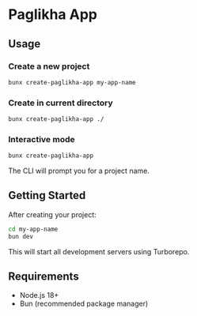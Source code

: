 # Paglikha App

## Usage

### Create a new project

```bash
bunx create-paglikha-app my-app-name
```

### Create in current directory

```bash
bunx create-paglikha-app ./
```

### Interactive mode

```bash
bunx create-paglikha-app
```

The CLI will prompt you for a project name.

## Getting Started

After creating your project:

```bash
cd my-app-name
bun dev
```

This will start all development servers using Turborepo.

## Requirements

- Node.js 18+
- Bun (recommended package manager)
